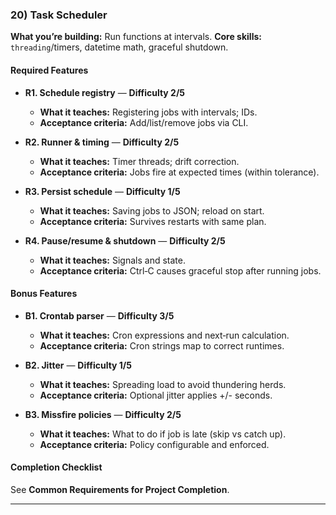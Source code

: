 ### 20) Task Scheduler
**What you’re building:** Run functions at intervals.
**Core skills:** `threading`/timers, datetime math, graceful shutdown.

#### Required Features
- **R1. Schedule registry** — **Difficulty 2/5**
  - **What it teaches:** Registering jobs with intervals; IDs.
  - **Acceptance criteria:** Add/list/remove jobs via CLI.

- **R2. Runner & timing** — **Difficulty 2/5**
  - **What it teaches:** Timer threads; drift correction.
  - **Acceptance criteria:** Jobs fire at expected times (within tolerance).

- **R3. Persist schedule** — **Difficulty 1/5**
  - **What it teaches:** Saving jobs to JSON; reload on start.
  - **Acceptance criteria:** Survives restarts with same plan.

- **R4. Pause/resume & shutdown** — **Difficulty 2/5**
  - **What it teaches:** Signals and state.
  - **Acceptance criteria:** Ctrl‑C causes graceful stop after running jobs.

#### Bonus Features
- **B1. Crontab parser** — **Difficulty 3/5**
  - **What it teaches:** Cron expressions and next‑run calculation.
  - **Acceptance criteria:** Cron strings map to correct runtimes.

- **B2. Jitter** — **Difficulty 1/5**
  - **What it teaches:** Spreading load to avoid thundering herds.
  - **Acceptance criteria:** Optional jitter applies +/- seconds.

- **B3. Missfire policies** — **Difficulty 2/5**
  - **What it teaches:** What to do if job is late (skip vs catch up).
  - **Acceptance criteria:** Policy configurable and enforced.

#### Completion Checklist
See **Common Requirements for Project Completion**.

---
